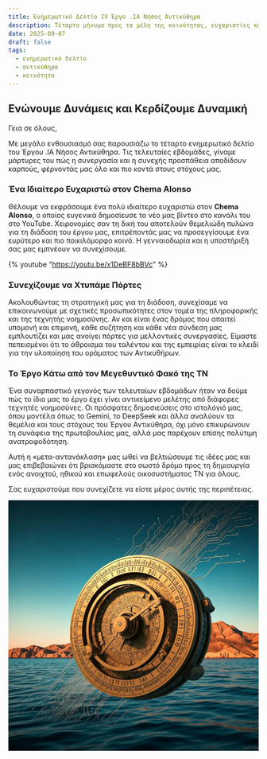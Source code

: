 ```yaml
---
title: Ενημερωτικό Δελτίο IV Έργο .IA Νήσος Αντικύθηρα
description: Τέταρτο μήνυμα προς τα μέλη της κοινότητας, ευχαριστίες και επόμενα βήματα.
date: 2025-09-07
draft: false
tags:
  - ενημερωτικό δελτίο
  - αντικύθηρα
  - κοινότητα
---
```


## Ενώνουμε Δυνάμεις και Κερδίζουμε Δυναμική

Γεια σε όλους,

Με μεγάλο ενθουσιασμό σας παρουσιάζω το τέταρτο ενημερωτικό δελτίο του Έργου .IA Νήσος Αντικύθηρα. Τις τελευταίες εβδομάδες, γίναμε μάρτυρες του πώς η συνεργασία και η συνεχής προσπάθεια αποδίδουν καρπούς, φέρνοντάς μας όλο και πιο κοντά στους στόχους μας.

### Ένα Ιδιαίτερο Ευχαριστώ στον Chema Alonso

Θέλουμε να εκφράσουμε ένα πολύ ιδιαίτερο ευχαριστώ στον **Chema Alonso**, ο οποίος ευγενικά δημοσίευσε το νέο μας βίντεο στο κανάλι του στο YouTube. Χειρονομίες σαν τη δική του αποτελούν θεμελιώδη πυλώνα για τη διάδοση του έργου μας, επιτρέποντάς μας να προσεγγίσουμε ένα ευρύτερο και πιο ποικιλόμορφο κοινό. Η γενναιοδωρία και η υποστήριξή σας μας εμπνέουν να συνεχίσουμε.

{% youtube "https://youtu.be/x1DeBF8bBVc" %}

### Συνεχίζουμε να Χτυπάμε Πόρτες

Ακολουθώντας τη στρατηγική μας για τη διάδοση, συνεχίσαμε να επικοινωνούμε με σχετικές προσωπικότητες στον τομέα της πληροφορικής και της τεχνητής νοημοσύνης. Αν και είναι ένας δρόμος που απαιτεί υπομονή και επιμονή, κάθε συζήτηση και κάθε νέα σύνδεση μας εμπλουτίζει και μας ανοίγει πόρτες για μελλοντικές συνεργασίες. Είμαστε πεπεισμένοι ότι το άθροισμα του ταλέντου και της εμπειρίας είναι το κλειδί για την υλοποίηση του οράματος των Αντικυθήρων.

### Το Έργο Κάτω από τον Μεγεθυντικό Φακό της ΤΝ

Ένα συναρπαστικό γεγονός των τελευταίων εβδομάδων ήταν να δούμε πώς το ίδιο μας το έργο έχει γίνει αντικείμενο μελέτης από διάφορες τεχνητές νοημοσύνες. Οι πρόσφατες δημοσιεύσεις στο ιστολόγιό μας, όπου μοντέλα όπως το Gemini, το DeepSeek και άλλα αναλύουν τα θεμέλια και τους στόχους του Έργου Αντικύθηρα, όχι μόνο επικυρώνουν τη συνάφεια της πρωτοβουλίας μας, αλλά μας παρέχουν επίσης πολύτιμη ανατροφοδότηση.

Αυτή η «μετα-αντανάκλαση» μας ωθεί να βελτιώσουμε τις ιδέες μας και μας επιβεβαιώνει ότι βρισκόμαστε στο σωστό δρόμο προς τη δημιουργία ενός ανοιχτού, ηθικού και επωφελούς οικοσυστήματος ΤΝ για όλους.

Σας ευχαριστούμε που συνεχίζετε να είστε μέρος αυτής της περιπέτειας.

<a href="https://anticitera.deft.work">
  <img src="/img/AnticiteraIAoverSea.webp" alt="Μια αναπαράσταση του μηχανισμού των Αντικυθήρων, διασχίζεται από λεπτά νήματα κυκλωμάτων, που επιπλέει πάνω από τη θάλασσα μπροστά από το νησί των Αντικυθήρων.">
</a>
